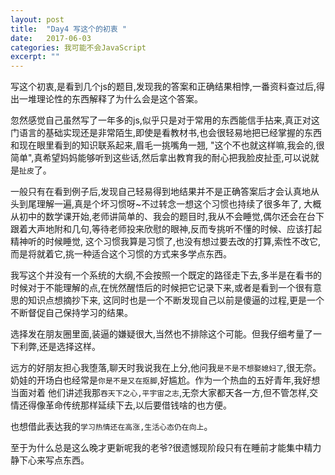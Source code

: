 ```yaml
---
layout: post
title:  "Day4 写这个的初衷 "
date:   2017-06-03
categories: 我可能不会JavaScript
excerpt: ""
---
```

写这个初衷,是看到几个js的题目,发现我的答案和正确结果相悖,一番资料查过后,得出一堆理论性的东西解释了为什么会是这个答案。  

忽然感觉自己虽然写了一年多的js,似乎只是对于常用的东西能信手拈来,真正对这门语言的基础实现还是非常陌生,即使是看教材书,也会很轻易地把已经掌握的东西和现在眼里看到的知识联系起来,眉毛一挑嘴角一翘,
"这个不也就这样嘛,我会的,很简单",真希望妈妈能够听到这些话,然后拿出教育我的耐心把我脸皮扯歪,可以说就是`扯皮`了。  

一般只有在看到例子后,发现自己轻易得到地结果并不是正确答案后才会认真地从头到尾理解一遍,真是个坏习惯呀~不过转念一想这个习惯也持续了很多年了,
大概从初中的数学课开始,老师讲简单的、我会的题目时,我从不会睡觉,偶尔还会在台下跟着大声地附和几句,等待老师投来欣慰的眼神,反而专挑听不懂的时候、应该打起精神听的时候睡觉,
这个习惯我算是习惯了,也没有想过要去改的打算,索性不改它,而是将就着它,挑一种适合这个习惯的方式来多学点东西。  

我写这个并没有一个系统的大纲,不会按照一个既定的路径走下去,多半是在看书的时候对于不能理解的点,在恍然醒悟后的时候把它记录下来,或者是看到一个很有意思的知识点想摘抄下来,
这同时也是一个不断发现自己以前是傻逼的过程,更是一个不断督促自己保持学习的结果。

选择发在朋友圈里面,装逼的嫌疑很大,当然也不排除这个可能。但我仔细考量了一下利弊,还是选择这样。

远方的好朋友担心我堕落,聊天时我说我在上分,他问我`是不是不想娶媳妇了`,很无奈。奶娃的开场白也经常是`你是不是又在抠脚`,好尴尬。作为一个热血的五好青年,我好想当面对着
他们讲述我那`吞天下之心,平宇宙之志`,无奈大家都天各一方,但不管怎样,交情还得像革命传统那样延续下去,以后要借钱啥的也方便。

也想借此表达我的`学习热情还在高涨,生活心态仍在向上`。

至于为什么总是这么晚才更新呢我的老爷?很遗憾现阶段只有在睡前才能集中精力静下心来写点东西。